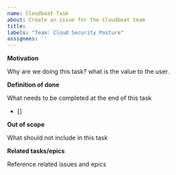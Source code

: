 ```yaml
---
name: Cloudbeat Task
about: Create an issue for the Cloudbeat team
title:
labels: "Team: Cloud Security Posture"
assignees: ''
---
```


**Motivation**

Why are we doing this task? what is the value to the user.

**Definition of done**

What needs to be completed at the end of this task
- []

**Out of scope**

What should not include in this task


**Related tasks/epics**

Reference related issues and epics
